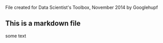 File created for Data Scientist's Toolbox, November 2014 by Googlehupf## This is a markdown filesome text